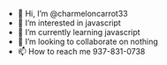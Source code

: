 - 👋 Hi, I’m @charmeloncarrot33
- 👀 I’m interested in javascript
- 🌱 I’m currently learning javascript
- 💞️ I’m looking to collaborate on nothing
- 📫 How to reach me 937-831-0738

<!---
charmeloncarrot33/charmeloncarrot33 is a ✨ special ✨ repository because its `README.md` (this file) appears on your GitHub profile.
You can click the Preview link to take a look at your changes.
--->
